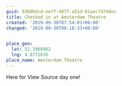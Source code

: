 ```yaml
---
guid: 9369bdcd-ee7f-407f-a51d-81aec74748ec
title: Checked in at Amsterdam Theatre
created: '2019-09-30T07:54:01+00:00'
changed: '2019-09-30T08:18:33+00:00'


place_geo:
  lat: 52.3969962
  lng: 4.8772636
place_name: Amsterdam Theatre
---
```


Here for View Source day one! 

